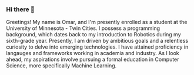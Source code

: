 ### Hi there 👋

Greetings! My name is Omar, and I'm presently enrolled as a student at the University of Minnesota - Twin Cities. I possess a programming background, which dates back to my introduction to Robotics during my sixth-grade year. Presently, I am driven by ambitious goals and a relentless curiosity to delve into emerging technologies. I have attained proficiency in langauges and frameworks working in academia and industry. As I look ahead, my aspirations involve pursuing a formal education in Computer Science, more specifically Machine Learning.
